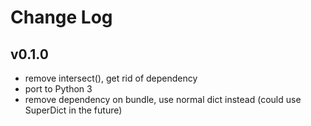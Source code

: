 # Change Log

## v0.1.0

- remove intersect(), get rid of dependency
- port to Python 3
- remove dependency on bundle, use normal dict instead (could use SuperDict in the future)
